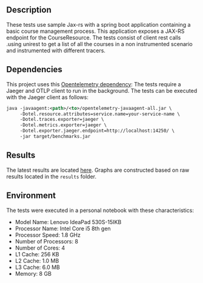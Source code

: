 
## Description

These tests use sample Jax-rs with a spring boot application containing a basic course management process. This application exposes a JAX-RS endpoint for the CourseResource. The tests consist of client rest calls .using unirest to get a list of all the courses in a non instrumented scenario and instrumented with different tracers. 

## Dependencies

This project uses this [Opentelemetry dependency](https://github.com/open-telemetry/opentelemetry-java-instrumentation):
The tests require a Jaeger and OTLP client to run in the background. 
The tests can be executed with the Jaeger client as follows:

```xml
java -javaagent:<path>/<to>/opentelemetry-javaagent-all.jar \
     -Dotel.resource.attributes=service.name=your-service-name \
     -Dotel.traces.exporter=jaeger \
     -Dotel.metrics.exporter=jaeger \
     -Dotel.exporter.jaeger.endpoint=http://localhost:14250/ \
     -jar target/benchmarks.jar

```

## Results

The latest results are located [here]().
Graphs are constructed based on raw results located in the ``results`` folder.

## Environment
The tests were executed in a personal notebook with these characteristics:

- Model Name: Lenovo IdeaPad 530S-15IKB
- Processor Name:	Intel Core i5 8th gen
- Processor Speed:	1.8 GHz
- Number of Processors:	8
- Number of Cores: 4
- L1 Cache: 256 KB
- L2 Cache:	1.0 MB
- L3 Cache:	6.0 MB
- Memory:	8 GB

